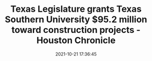 ---
"title": "Texas Legislature grants Texas Southern University $95.2 million toward construction projects - Houston Chronicle"
"date": "2021-10-21 17:36:45"
"feed_name": "GOOGLENEWSCONSTRUCTION"
"feed_website": "https://news.google.com/search?q=construction%2Bincident&hl=en-US&gl=US&ceid=US:en"
"feed_rss": "https://news.google.com/rss/search?q=construction%2Bincident&hl=en-US&gl=US&ceid=US:en"
"link": "https://www.houstonchronicle.com/news/houston-texas/education/article/Texas-Legislature-grants-TSU-95-2-million-16551607.php"
"source": "{'href': 'https://www.houstonchronicle.com', 'title': 'Houston Chronicle'}"
"file": "_posts/2021-1-1-31549b5c986a85064dfa947895ef749632e2aff7.md"
"accident": "0"
"drilling": "0"
"represented_by": "0"
"dead": "0"
"injured": "0"
"arrested": "0"
"place": "unknown place"
"where": "unknown site"
"causes": "unknown"
"place_uri": "unknown place"
---